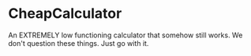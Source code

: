 # CheapCalculator
An EXTREMELY low functioning calculator that somehow still works. We don't question these things. Just go with it.
